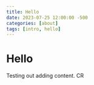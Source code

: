 ```yaml
---
title: Hello
date: 2023-07-25 12:00:00 -500
categories: [about]
tags: [intro, hello]
---
```


# Hello

Testing out adding content.
CR
